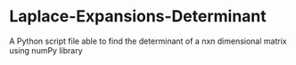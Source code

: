 # Laplace-Expansions-Determinant
A Python script file able to find the determinant of a nxn dimensional matrix using numPy library

